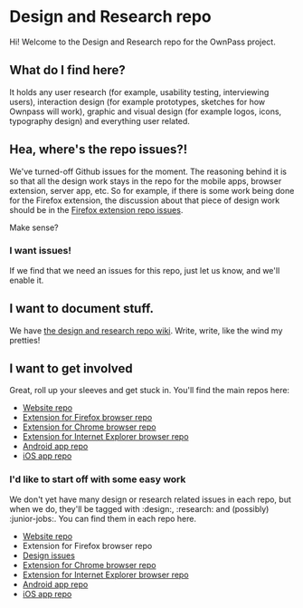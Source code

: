 # Design and Research repo
Hi! Welcome to the Design and Research repo for the OwnPass project.

## What do I find here?
It holds any user research (for example, usability testing, interviewing users), interaction design (for example prototypes, sketches for how Ownpass will work), graphic and visual design (for example logos, icons, typography design) and everything user related.

## Hea, where's the repo issues?!
We've turned-off Github issues for the moment. The reasoning behind it is so that all the design work stays in the repo for the mobile apps, browser extension, server app, etc. So for example, if there is some work being done for the Firefox extension, the discussion about that piece of design work should be in the [Firefox extension repo issues](https://github.com/ownpass/firefox-extension/issues). 

Make sense?

### I want issues!
If we find that we need an issues for this repo, just let us know, and we'll enable it. 

## I want to document stuff.
We have [the design and research repo wiki](https://github.com/ownpass/design-research/wiki). Write, write, like the wind my pretties!

## I want to get involved
Great, roll up your sleeves and get stuck in. You'll find the main repos here:

* [Website repo](https://github.com/ownpass/ownpass.github.io)
* [Extension for Firefox browser repo](https://github.com/ownpass/firefox-extension)
* [Extension for Chrome browser repo](https://github.com/ownpass/chrome-extension)
* [Extension for Internet Explorer browser repo](https://github.com/ownpass/ie-extension)
* [Android app repo](https://github.com/ownpass/android-app)
* [iOS app repo](https://github.com/ownpass/ios-app)

### I'd like to start off with some easy work
We don't yet have many design or research related issues in each repo, but when we do, they'll be tagged with :design:, :research: and (possibly) :junior-jobs:. You can find them in each repo here.

* [Website repo](https://github.com/ownpass/ownpass.github.io)
* Extension for Firefox browser repo
*   [Design issues](https://github.com/ownpass/firefox-extension/labels/design)
* [Extension for Chrome browser repo](https://github.com/ownpass/chrome-extension)
* [Extension for Internet Explorer browser repo](https://github.com/ownpass/ie-extension)
* [Android app repo](https://github.com/ownpass/android-app)
* [iOS app repo](https://github.com/ownpass/ios-app)


